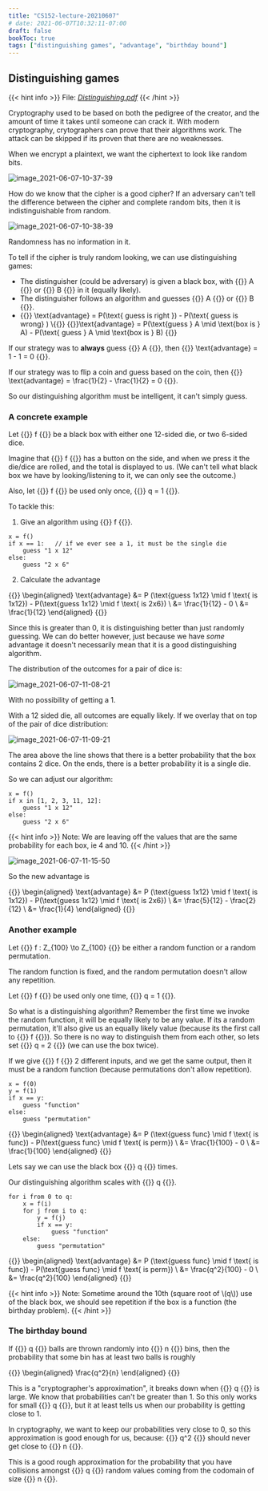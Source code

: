 ```yaml
---
title: "CS152-lecture-20210607"
# date: 2021-06-07T10:32:11-07:00
draft: false
bookToc: true
tags: ["distinguishing games", "advantage", "birthday bound"]
---
```


## Distinguishing games

{{< hint info >}}
File: [*Distinguishing.pdf*](/notes/distinguishing.pdf) 
{{< /hint >}}

Cryptography used to be based on both the pedigree of the creator, and the amount of time it takes until someone can crack it.
With modern cryptography, crytographers can prove that their algorithms work. 
The attack can be skipped if its proven that there are no weaknesses.

When we encrypt a plaintext, we want the ciphertext to look like random bits.

![image_2021-06-07-10-37-39](/notes/image_2021-06-07-10-37-39.png)

How do we know that the cipher is a good cipher?
If an adversary can't tell the difference between the cipher and complete random bits, then it is indistinguishable from random.

![image_2021-06-07-10-38-39](/notes/image_2021-06-07-10-38-39.png)

Randomness has no information in it.

To tell if the cipher is truly random looking, we can use distinguishing games:

- The distinguisher (could be adversary) is given a black box, with {{<k>}} A {{</k>}} or {{<k>}} B {{</k>}} in it (equally likely).
- The distinguisher follows an algorithm and guesses {{<k>}} A {{</k>}} or {{<k>}} B {{</k>}}.
- {{<k>}} \text{advantage} = P(\text{ guess is right }) - P(\text{ guess is wrong} ) \\{{</k>}}
{{<k>}}\text{advantage} = P(\text{guess } A \mid \text{box is } A) - P(\text{ guess } A \mid \text{box is } B)    {{</k>}}

If our strategy was to **always** guess {{<k>}} A {{</k>}}, then 
{{<k>}} \text{advantage} = 1 - 1 = 0 {{</k>}}.

If our strategy was to flip a coin and guess based on the coin, then
{{<k>}} \text{advantage}  = \frac{1}{2} - \frac{1}{2} = 0 {{</k>}}.

So our distinguishing algorithm must be intelligent, it can't simply guess.

### A concrete example

Let {{<k>}} f {{</k>}} be a black box with either one 12-sided die, or two 6-sided dice.

Imagine that {{<k>}} f {{</k>}} has a button on the side, and when we press it the 
die/dice are rolled, and the total is displayed to us.
(We can't tell what black box we have by looking/listening to it, we can only see the outcome.)

Also, let {{<k>}} f {{</k>}} be used only once, {{<k>}} q = 1 {{</k>}}.

To tackle this:

1. Give an algorithm using {{<k>}} f {{</k>}}.

```
x = f()
if x == 1:   // if we ever see a 1, it must be the single die
    guess "1 x 12"
else:
    guess "2 x 6"
```

2. Calculate the advantage

{{<k display>}}
\begin{aligned}
    \text{advantage} &= P (\text{guess 1x12} \mid f \text{ is 1x12}) - P(\text{guess 1x12} \mid f \text{ is 2x6}) \\
    &= \frac{1}{12} - 0 \\
    &= \frac{1}{12}
\end{aligned}
{{</k>}}

Since this is greater than 0, it is distinguishing better than just randomly guessing.
We can do better however, just because we have *some* advantage it doesn't necessarily mean that it is a good distinguishing algorithm.

The distribution of the outcomes for a pair of dice is:

![image_2021-06-07-11-08-21](/notes/image_2021-06-07-11-08-21.png)

With no possibility of getting a 1.

With a 12 sided die, all outcomes are equally likely.
If we overlay that on top of the pair of dice distribution:

![image_2021-06-07-11-09-21](/notes/image_2021-06-07-11-09-21.png)

The area above the line shows that there is a better probability that the box contains 2 dice.
On the ends, there is a better probability it is a single die.

So we can adjust our algorithm:

```
x = f()
if x in [1, 2, 3, 11, 12]:
    guess "1 x 12"
else:
    guess "2 x 6"
```

{{< hint info >}}
Note: We are leaving off the values that are the same probability for each box, ie 4 and 10.
{{< /hint >}}

![image_2021-06-07-11-15-50](/notes/image_2021-06-07-11-15-50.png)

So the new advantage is

{{<k display>}}
\begin{aligned}
    \text{advantage} &= P (\text{guess 1x12} \mid f \text{ is 1x12}) - P(\text{guess 1x12} \mid f \text{ is 2x6}) \\
    &= \frac{5}{12} - \frac{2}{12} \\
    &= \frac{1}{4}
\end{aligned}
{{</k>}}

### Another example

Let {{<k>}} f : Z_{100} \to Z_{100} {{</k>}} be either a random function or a random permutation.

The random function is fixed, and the random permutation doesn't allow any repetition.

Let {{<k>}} f {{</k>}} be used only one time, {{<k>}} q = 1 {{</k>}}.

So what is a distinguishing algorithm?
Remember the first time we invoke the random function, it will be equally likely to be any value.
If its a random permutation, it'll also give us an equally likely value (because its the first call to {{<k>}} f {{</k>}}).
So there is no way to distinguish them from each other, so lets set {{<k>}} q = 2 {{</k>}} (we can use the box twice).

If we give {{<k>}} f {{</k>}} 2 different inputs, and we get the same output, then it must be a random function (because permutations don't allow repetition).

```
x = f(0)
y = f(1)
if x == y:
    guess "function"
else:
    guess "permutation"
```

{{<k display>}}
\begin{aligned}
    \text{advantage} &= P (\text{guess func} \mid f \text{ is func}) - P(\text{guess func} \mid f \text{ is perm}) \\
    &= \frac{1}{100} - 0 \\
    &= \frac{1}{100}
\end{aligned}
{{</k>}}

Lets say we can use the black box {{<k>}} q {{</k>}} times.

Our distinguishing algorithm scales with {{<k>}} q {{</k>}}.

```
for i from 0 to q:
    x = f(i)
    for j from i to q:
        y = f(j)
        if x == y:
            guess "function"
    else:
        guess "permutation"
```

{{<k display>}}
\begin{aligned}
    \text{advantage} &= P (\text{guess func} \mid f \text{ is func}) - P(\text{guess func} \mid f \text{ is perm}) \\
    &= \frac{q^2}{100} - 0 \\
    &= \frac{q^2}{100}
\end{aligned}
{{</k>}}

{{< hint info >}}
Note: Sometime around the 10th (square root of \\(q\\)) use of the black box, we should see repetition if the box is a function (the birthday problem).
{{< /hint >}}

### The birthday bound

If {{<k>}} q {{</k>}} balls are thrown randomly 
into {{<k>}} n {{</k>}} bins,
then the probability that some bin has at least two balls is roughly

{{<k display>}}
\begin{aligned}
    \frac{q^2}{n}
\end{aligned}
{{</k>}}

This is a "cryptographer's approximation", it breaks down when {{<k>}} q {{</k>}} is large.
We know that probabilities can't be greater than 1.
So this only works for small {{<k>}} q {{</k>}}, but it at least
tells us when our probability is getting close to 1.

In cryptography, we want to keep our probabilities very close to 0, so this approximation is good enough for us, because:
{{<k>}} q^2 {{</k>}} should never get close to {{<k>}} n {{</k>}}.

This is a good rough approximation for the probability that you have collisions amongst {{<k>}} q {{</k>}} random values coming from the codomain of size {{<k>}} n {{</k>}}.

